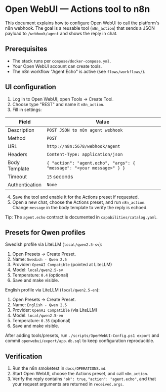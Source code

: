 # Open WebUI — Actions tool to n8n

This document explains how to configure Open WebUI to call the platform's n8n webhook. The goal is a reusable tool (`n8n_action`) that sends a JSON payload to `/webhook/agent` and shows the reply in chat.

## Prerequisites
- The stack runs per `compose/docker-compose.yml`.
- Your Open WebUI account can create tools.
- The n8n workflow "Agent Echo" is active (see `flows/workflows/`).

## UI configuration
1. Log in to Open WebUI, open Tools -> Create Tool.
2. Choose type "REST" and name it `n8n_action`.
3. Fill in settings:

| Field | Value |
| --- | --- |
| Description | `POST JSON to n8n agent webhook` |
| Method | `POST` |
| URL | `http://n8n:5678/webhook/agent` |
| Headers | `Content-Type: application/json` |
| Body Template | `{ "action": "agent.echo", "args": { "message": "<your message>" } }` |
| Timeout | `15` seconds |
| Authentication | `None` |

4. Save the tool and enable it for the Actions preset if requested.
5. Open a new chat, choose the Actions preset, and run `n8n_action`. Change `message` in the body template to verify the reply is echoed.

Tip: The `agent.echo` contract is documented in `capabilities/catalog.yaml`.

## Presets for Qwen profiles

Swedish profile via LiteLLM (`local/qwen2.5-sv`):
1. Open Presets -> Create Preset.
2. Name: `Swedish - Qwen 2.5`
3. Provider: `OpenAI Compatible` (pointed at LiteLLM)
4. Model: `local/qwen2.5-sv`
5. Temperature: `0.4` (optional)
6. Save and make visible.

English profile via LiteLLM (`local/qwen2.5-en`):
1. Open Presets -> Create Preset.
2. Name: `English - Qwen 2.5`
3. Provider: `OpenAI Compatible` (via LiteLLM)
4. Model: `local/qwen2.5-en`
5. Temperature: `0.35` (optional)
6. Save and make visible.

After adding tools/presets, run `./scripts/OpenWebUI-Config.ps1 export` and commit `openwebui/export/app.db.sql` to keep configuration reproducible.

## Verification
1. Run the n8n smoketest in `docs/OPERATIONS.md`.
2. Start Open WebUI, choose the Actions preset, and call `n8n_action`.
3. Verify the reply contains `"ok": true`, `"action": "agent.echo"`, and that your request arguments are returned in `received.args`.

